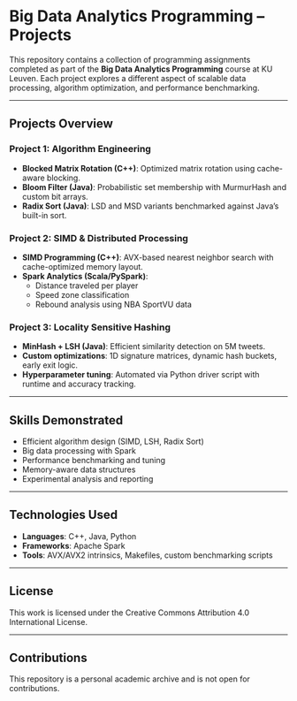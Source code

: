 # Big Data Analytics Programming – Projects

This repository contains a collection of programming assignments completed as part of the **Big Data Analytics Programming** course at KU Leuven. Each project explores a different aspect of scalable data processing, algorithm optimization, and performance benchmarking.

---

## Projects Overview

### Project 1: Algorithm Engineering

- **Blocked Matrix Rotation (C++)**: Optimized matrix rotation using cache-aware blocking.
- **Bloom Filter (Java)**: Probabilistic set membership with MurmurHash and custom bit arrays.
- **Radix Sort (Java)**: LSD and MSD variants benchmarked against Java’s built-in sort.

### Project 2: SIMD & Distributed Processing

- **SIMD Programming (C++)**: AVX-based nearest neighbor search with cache-optimized memory layout.
- **Spark Analytics (Scala/PySpark)**:
  - Distance traveled per player
  - Speed zone classification
  - Rebound analysis using NBA SportVU data

### Project 3: Locality Sensitive Hashing

- **MinHash + LSH (Java)**: Efficient similarity detection on 5M tweets.
- **Custom optimizations**: 1D signature matrices, dynamic hash buckets, early exit logic.
- **Hyperparameter tuning**: Automated via Python driver script with runtime and accuracy tracking.

---

## Skills Demonstrated

- Efficient algorithm design (SIMD, LSH, Radix Sort)
- Big data processing with Spark
- Performance benchmarking and tuning
- Memory-aware data structures
- Experimental analysis and reporting

---

## Technologies Used

- **Languages**: C++, Java, Python
- **Frameworks**: Apache Spark
- **Tools**: AVX/AVX2 intrinsics, Makefiles, custom benchmarking scripts

---

## License

This work is licensed under the Creative Commons Attribution 4.0 International License.

---

## Contributions

This repository is a personal academic archive and is not open for contributions.
